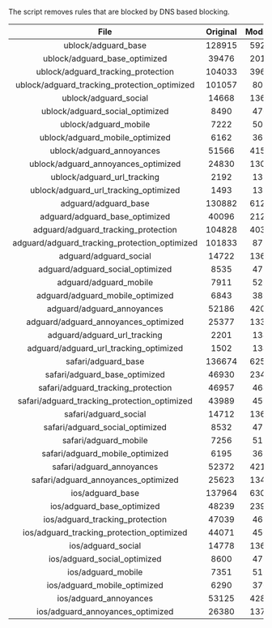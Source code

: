 The script removes rules that are blocked by DNS based blocking.


| File | Original | Modified |
|:----:|:-----:|:-----:|
| ublock/adguard_base | 128915 | 59241 |
| ublock/adguard_base_optimized | 39476 | 20177 |
| ublock/adguard_tracking_protection | 104033 | 39646 |
| ublock/adguard_tracking_protection_optimized | 101057 | 8073 |
| ublock/adguard_social | 14668 | 13606 |
| ublock/adguard_social_optimized | 8490 | 4706 |
| ublock/adguard_mobile | 7222 | 5081 |
| ublock/adguard_mobile_optimized | 6162 | 3631 |
| ublock/adguard_annoyances | 51566 | 41518 |
| ublock/adguard_annoyances_optimized | 24830 | 13098 |
| ublock/adguard_url_tracking | 2192 | 1335 |
| ublock/adguard_url_tracking_optimized | 1493 | 1332 |
| adguard/adguard_base | 130882 | 61269 |
| adguard/adguard_base_optimized | 40096 | 21230 |
| adguard/adguard_tracking_protection | 104828 | 40383 |
| adguard/adguard_tracking_protection_optimized | 101833 | 8794 |
| adguard/adguard_social | 14722 | 13665 |
| adguard/adguard_social_optimized | 8535 | 4752 |
| adguard/adguard_mobile | 7911 | 5262 |
| adguard/adguard_mobile_optimized | 6843 | 3805 |
| adguard/adguard_annoyances | 52186 | 42062 |
| adguard/adguard_annoyances_optimized | 25377 | 13394 |
| adguard/adguard_url_tracking | 2201 | 1343 |
| adguard/adguard_url_tracking_optimized | 1502 | 1340 |
| safari/adguard_base | 136674 | 62517 |
| safari/adguard_base_optimized | 46930 | 23472 |
| safari/adguard_tracking_protection | 46957 | 4646 |
| safari/adguard_tracking_protection_optimized | 43989 | 4500 |
| safari/adguard_social | 14712 | 13649 |
| safari/adguard_social_optimized | 8532 | 4739 |
| safari/adguard_mobile | 7256 | 5118 |
| safari/adguard_mobile_optimized | 6195 | 3662 |
| safari/adguard_annoyances | 52372 | 42171 |
| safari/adguard_annoyances_optimized | 25623 | 13475 |
| ios/adguard_base | 137964 | 63024 |
| ios/adguard_base_optimized | 48239 | 23978 |
| ios/adguard_tracking_protection | 47039 | 4654 |
| ios/adguard_tracking_protection_optimized | 44071 | 4508 |
| ios/adguard_social | 14778 | 13688 |
| ios/adguard_social_optimized | 8600 | 4760 |
| ios/adguard_mobile | 7351 | 5162 |
| ios/adguard_mobile_optimized | 6290 | 3703 |
| ios/adguard_annoyances | 53125 | 42815 |
| ios/adguard_annoyances_optimized | 26380 | 13792 |